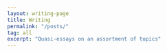 ```yaml
---
layout: writing-page
title: Writing
permalink: "/posts/"
tag: all
excerpt: "Quasi-essays on an assortment of topics"
---
```

